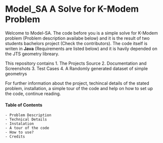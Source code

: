 # Model_SA A Solve for K-Modem Problem

Welcome to Model-SA.
The code before you is a simple solve for K-Modem problem (Problem description availabe below) and it is the result of two students bachelors project (Check the contributors).
The code itself is writen in __Java__ (Requirements are listed below) and it is havily depended on the JTS geometry libreary.   

This repository contains
    1. The Projects Source
    2. Documentation and Screenshots
    3. Test Cases
    4. A Randomly generated dataset of simple geometrys
    
For further information about the project, techincal details of the stated problem, installation, a simple tour of the code and help on how to set up the code, continue reading.

#### Table of Contents
    - Problem Description
    - Technical Details
    - Instalation
    - A tour of the code
    - How to use?
    - Credits